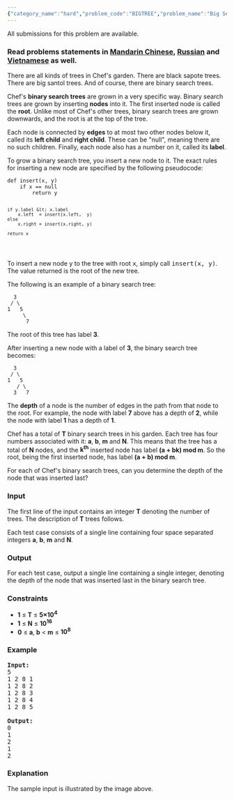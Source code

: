 ```yaml
---
{"category_name":"hard","problem_code":"BIGTREE","problem_name":"Big Search Trees","languages_supported":{"0":"ADA","1":"ASM","2":"BASH","3":"BF","4":"C","5":"C99 strict","6":"CAML","7":"CLOJ","8":"CLPS","9":"CPP 4.3.2","10":"CPP 4.9.2","11":"CPP14","12":"CS2","13":"D","14":"ERL","15":"FORT","16":"FS","17":"GO","18":"HASK","19":"ICK","20":"ICON","21":"JAVA","22":"JS","23":"LISP clisp","24":"LISP sbcl","25":"LUA","26":"NEM","27":"NICE","28":"NODEJS","29":"PAS fpc","30":"PAS gpc","31":"PERL","32":"PERL6","33":"PHP","34":"PIKE","35":"PRLG","36":"PYPY","37":"PYTH","38":"PYTH 3.4","39":"RUBY","40":"SCALA","41":"SCM chicken","42":"SCM guile","43":"SCM qobi","44":"ST","45":"TCL","46":"TEXT","47":"WSPC"},"max_timelimit":2,"source_sizelimit":50000,"problem_author":"kevinsogo","problem_tester":null,"date_added":"7-06-2016","tags":{"0":"kevinsogo"},"time":{"view_start_date":1468063200,"submit_start_date":1468063200,"visible_start_date":1468063200,"end_date":1735669800},"layout":"problem"}
---
```

<span class="solution-visible-txt">All submissions for this problem are available.</span><h3> Read problems statements in <a target="_blank" href="http://www.codechef.com/download/translated/SNCKFL16/mandarin/BIGTREE.pdf">Mandarin Chinese</a>, <a target="_blank" href="http://www.codechef.com/download/translated/SNCKFL16/russian/BIGTREE.pdf">Russian</a> and <a target="_blank" href="http://www.codechef.com/download/translated/SNCKFL16/vietnamese/BIGTREE.pdf">Vietnamese</a> as well.</h3>
<p>There are all kinds of trees in Chef's garden. There are black sapote trees. There are big santol trees. And of course, there are binary search trees.</p>
<p>Chef's <b>binary search trees</b> are grown in a very specific way. Binary search trees are grown by inserting <b>nodes</b> into it. The first inserted node is called the <b>root</b>. Unlike most of Chef's other trees, binary search trees are grown downwards, and the root is at the top of the tree.</p>
<p>Each node is connected by <b>edges</b> to at most two other nodes below it, called its <b>left child</b> and <b>right child</b>. These can be "null", meaning there are no such children. Finally, each node also has a number on it, called its <b>label</b>.</p>
<p>To grow a binary search tree, you insert a new node to it. The exact rules for inserting a new node are specified by the following pseudocode:</p>
<pre><code>def insert(x, y)
    if x == null
        return y

    if y.label &lt; x.label
        x.left  = insert(x.left,  y)
    else
        x.right = insert(x.right, y)

    return x
</code></pre><p>To insert a new node <rr>y</rr> to the tree with root <tt>x</tt>, simply call <tt>insert(x, y)</tt>. The value returned is the root of the new tree.</p>
<p>The following is an example of a binary search tree:</p>
<!-- TODO image --><!-- TODO image --><pre><code>  3
 / \
1   5
     \
      7
</code></pre><p>The root of this tree has label <b>3</b>.</p>
<p>After inserting a new node with a label of <b>3</b>, the binary search tree becomes:</p>
<!-- TODO image --><!-- TODO image --><pre><code>  3
 / \
1   5
   / \
  3   7
</code></pre><p>The <b>depth</b> of a node is the number of edges in the path from that node to the root. For example, the node with label <b>7</b> above has a depth of <b>2</b>, while the node with label <b>1</b> has a depth of <b>1</b>.</p>
<p>Chef has a total of <b>T</b> binary search trees in his garden. Each tree has four numbers associated with it: <b>a</b>, <b>b</b>, <b>m</b> and <b>N</b>. This means that the tree has a total of <b>N</b> nodes, and the <b>k<sup>th</sup></b> inserted node has label <b>(a + bk) mod m</b>. So the root, being the first inserted node, has label <b>(a + b) mod m</b>.</p>
<p>For each of Chef's binary search trees, can you determine the depth of the node that was inserted last?</p>
<h3>Input</h3>
<p>The first line of the input contains an integer <b>T</b> denoting the number of trees. The description of <b>T</b> trees follows.</p>
<p>Each test case consists of a single line containing four space separated integers <b>a</b>, <b>b</b>, <b>m</b> and <b>N</b>.</p>
<h3>Output</h3>
<p>For each test case, output a single line containing a single integer, denoting the depth of the node that was inserted last in the binary search tree.</p>
<h3>Constraints</h3>
<ul>
<li><b>1</b> ≤ <b>T</b> ≤ <b>5×10<sup>4</sup></b></li>
<li><b>1</b> ≤ <b>N</b> ≤ <b>10<sup>16</sup></b></li>
<li><b>0</b> ≤ <b>a</b>, <b>b</b> &lt; <b>m</b> ≤ <b>10<sup>8</sup></b></li>
</ul>
<h3>Example</h3>
<pre><b>Input:</b>
<tt>5
1 2 8 1
1 2 8 2
1 2 8 3
1 2 8 4
1 2 8 5
</tt>
<b>Output:</b>
<tt>0
1
2
1
2</tt>
</pre><h3>Explanation</h3>
<p>The sample input is illustrated by the image above.</p>
